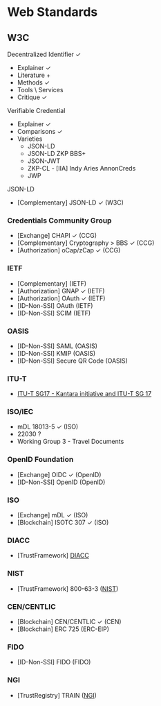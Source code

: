 # Web Standards

## W3C

Decentralized Identifier ✓
- Explainer ✓
- Literature +
- Methods ✓
- Tools \ Services 
- Critique ✓

Verifiable Credential 
- Explainer  ✓
- Comparisons  ✓
- Varieties
  - JSON-LD 
  - JSON-LD ZKP BBS+
  - JSON-JWT
  - ZKP-CL - [IIA] Indy Aries AnnonCreds
  - JWP

JSON-LD
- [Complementary] JSON-LD ✓ (W3C)

### Credentials Community Group

- [Exchange] CHAPI  ✓ (CCG)
- [Complementary] Cryptography > BBS ✓ (CCG)
- [Authorization] oCap/zCap ✓ (CCG)

### IETF

- [Complementary]  (IETF)
- [Authorization] GNAP ✓ (IETF)
- [Authorization] OAuth ✓ (IETF)
- [ID-Non-SSI] OAuth (IETF)
- [ID-Non-SSI] SCIM (IETF)

### OASIS

- [ID-Non-SSI] SAML (OASIS)
- [ID-Non-SSI] KMIP (OASIS)
- [ID-Non-SSI] Secure QR Code (OASIS)

### ITU-T

- [ITU-T SG17 - Kantara initiative and ITU-T SG 17](https://www.itu.int/en/ITU-T/studygroups/2017-2020/17/Pages/default.aspx)

### ISO/IEC
- mDL 18013-5 ✓ (ISO)
- 22030 ? 
- Working Group 3 - Travel Documents

### OpenID Foundation
- [Exchange] OIDC  ✓ (OpenID)
- [ID-Non-SSI] OpenID (OpenID)

### ISO
- [Exchange] mDL  ✓ (ISO)
- [Blockchain] ISOTC 307 ✓ (ISO)

### DIACC

- [TrustFramework] [DIACC](https://diacc.ca/trust-framework/)

### NIST

- [TrustFramework] 800-63-3 ([NIST](https://pages.nist.gov/800-63-3/))

### CEN/CENTLIC
- [Blockchain] CEN/CENTLIC ✓ (CEN)
- [Blockchain] ERC 725   (ERC-EIP)

### FIDO
- [ID-Non-SSI] FIDO (FIDO)

### NGI
- [TrustRegistry] TRAIN ([NGI](https://www.ngi.eu/funded_solution/essi_ioc_38/))
